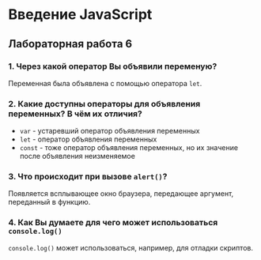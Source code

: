 # Введение JavaScript

## Лабораторная работа 6

### 1. Через какой оператор Вы объявили переменую?

Переменная была объявлена с помощью оператора `let`.

### 2. Какие доступны операторы для объявления переменных? В чём их отличия?

- `var` - устаревший оператор объявления переменных
- `let` - оператор объявления переменных
- `const` - тоже оператор объявления переменных, но их значение после объявления неизменяемое

### 3. Что происходит при вызове `alert()`?

Появляется всплывающее окно браузера, передающее аргумент, переданный в функцию.

### 4. Как Вы думаете для чего может использоваться `console.log()`

`console.log()` может использоваться, например, для отладки скриптов.
